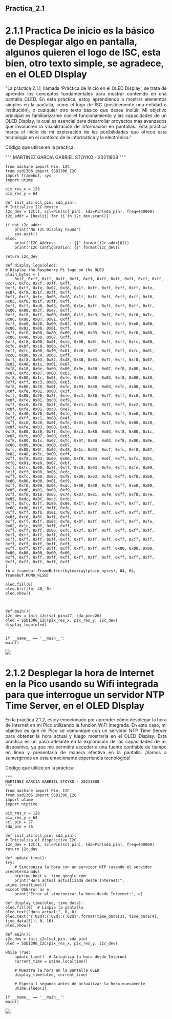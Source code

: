 ## Practica_2.1
# 2.1.1 Practica De inicio es la básico de Desplegar algo en pantalla, algunos quieren el logo de ISC, esta bien, otro texto simple, se agradece,  en el OLED DIsplay
<div style="text-align: justify;">
"La práctica 2.1.1, llamada 'Práctica de Inicio en el OLED Display', se trata de aprender los conceptos fundamentales para mostrar contenido en una pantalla OLED. En esta práctica, estoy aprendiendo a mostrar elementos simples en la pantalla, como el logo de ISC (posiblemente una entidad o institución), o cualquier otro texto básico que desee incluir. Mi objetivo principal es familiarizarme con el funcionamiento y las capacidades de un OLED Display, lo cual es esencial para desarrollar proyectos más avanzados que involucren la visualización de información en pantallas. Esta práctica marca el inicio de mi exploración de las posibilidades que ofrece esta tecnología en el contexto de la informática y la electrónica."
</div>

Código que utilice en la práctica: 

"""
MARTINEZ GARCIA GABRIEL STOYKO - 20211808
"""

	from machine import Pin, I2C
	from ssd1306 import SSD1306_I2C
	import framebuf, sys
	import utime

	pix_res_x = 128
	pix_res_y = 64

	def init_i2c(scl_pin, sda_pin):
    # Initialize I2C device
    i2c_dev = I2C(1, scl=Pin(scl_pin), sda=Pin(sda_pin), freq=400000)
    i2c_addr = [hex(ii) for ii in i2c_dev.scan()]
    
    if not i2c_addr:
        print('No I2C Display Found')
        sys.exit()
    else:
        print("I2C Address      : {}".format(i2c_addr[0]))
        print("I2C Configuration: {}".format(i2c_dev))
    
    return i2c_dev

	def display_logo(oled):
    # Display the Raspberry Pi logo on the OLED
    plain_bytes = [
        0xff, 0xff, 0xff, 0xff, 0xff, 0xff, 0xff, 0xff, 0xff, 0xff, 0xff, 0xc7, 0xfc, 0x7f, 0xff, 0xff, 
	0xff, 0xff, 0xfe, 0x07, 0xf8, 0x1f, 0xff, 0xff, 0xff, 0xff, 0xfe, 0x07, 0xf8, 0x1f, 0xff, 0xff, 
	0xff, 0xff, 0xfe, 0x03, 0xf8, 0x1f, 0xff, 0xff, 0xff, 0xff, 0xf6, 0x03, 0xf0, 0x1f, 0xff, 0xff, 
	0xff, 0xff, 0xd6, 0x03, 0xf0, 0x1e, 0xff, 0xff, 0xff, 0xff, 0xff, 0x00, 0x00, 0x3f, 0xe7, 0xff, 
	0xff, 0xf8, 0xff, 0x00, 0x00, 0x1f, 0xc3, 0xff, 0xff, 0xf0, 0x7c, 0x00, 0x00, 0x07, 0x81, 0xff, 
	0xff, 0xe0, 0x30, 0x00, 0x02, 0x02, 0x00, 0xff, 0xff, 0xe0, 0x00, 0x00, 0x02, 0x00, 0x01, 0xff, 
	0xff, 0xf0, 0x00, 0x80, 0x00, 0x00, 0x03, 0xff, 0xff, 0xf0, 0x00, 0x00, 0x40, 0x00, 0x07, 0xff, 
	0xff, 0xf8, 0x00, 0x0f, 0xfe, 0x00, 0x0f, 0xff, 0xff, 0xfc, 0x00, 0x7e, 0x0f, 0xc0, 0x0b, 0x7f, 
	0xff, 0xfc, 0x00, 0xf0, 0x01, 0xe0, 0x07, 0xff, 0xff, 0xfc, 0x01, 0xc0, 0x00, 0x70, 0x05, 0xff, 
	0xff, 0xf8, 0x03, 0x82, 0x48, 0x38, 0x03, 0x7f, 0xff, 0xf8, 0x07, 0x02, 0x48, 0x1c, 0x01, 0x87, 
	0xf8, 0x10, 0x0e, 0x00, 0x00, 0x0e, 0x00, 0x07, 0xf8, 0x00, 0x1c, 0x07, 0xfc, 0x07, 0x00, 0x03, 
	0xf8, 0x00, 0x1c, 0x0f, 0xfe, 0x03, 0x00, 0x03, 0xf8, 0x00, 0x38, 0x7f, 0xff, 0xc3, 0x80, 0x03, 
	0xf8, 0x00, 0x38, 0x0f, 0xfe, 0x03, 0x80, 0x03, 0xfc, 0x00, 0x30, 0x0f, 0xfe, 0x01, 0x80, 0x3f, 
	0xff, 0x80, 0x70, 0x2f, 0xfe, 0xc1, 0x80, 0xf7, 0xff, 0xc0, 0x70, 0x0f, 0xfe, 0x01, 0xc0, 0xf9, 
	0xff, 0xc0, 0x70, 0x2f, 0xfe, 0xc1, 0xc0, 0x7f, 0xff, 0xc2, 0x70, 0x0f, 0xfe, 0x01, 0xc0, 0xe7, 
	0xff, 0x40, 0x70, 0x0f, 0xfe, 0x01, 0xc0, 0x7b, 0xff, 0xe0, 0x70, 0x7f, 0xff, 0xc1, 0x80, 0x4f, 
	0xff, 0xc0, 0x38, 0x0f, 0xfe, 0x01, 0x80, 0x1f, 0xfe, 0x00, 0x38, 0x0f, 0xfe, 0x03, 0x80, 0x03, 
	0xf8, 0x00, 0x38, 0x7f, 0xfe, 0xc3, 0x80, 0x03, 0xf8, 0x00, 0x1c, 0x07, 0xfe, 0x07, 0x00, 0x03, 
	0xf8, 0x00, 0x1c, 0x07, 0xfc, 0x07, 0x00, 0x03, 0xf8, 0x00, 0x0e, 0x00, 0x00, 0x0e, 0x00, 0x07, 
	0xfc, 0x00, 0x0f, 0x02, 0x48, 0x1c, 0x03, 0xc7, 0xfc, 0xf8, 0x07, 0x82, 0x48, 0x3c, 0x00, 0xff, 
	0xff, 0xf8, 0x03, 0xe0, 0x00, 0xf8, 0x04, 0xdf, 0xff, 0xfc, 0x01, 0xf8, 0x01, 0xe0, 0x07, 0xbf, 
	0xff, 0xfc, 0x00, 0x7f, 0xff, 0xc0, 0x03, 0x7e, 0xff, 0xfe, 0x00, 0x1f, 0xff, 0x00, 0x06, 0xfc, 
	0xff, 0xfc, 0x00, 0x03, 0xf8, 0x00, 0x03, 0xfd, 0xff, 0xf8, 0x00, 0x00, 0x00, 0x00, 0x01, 0xf9, 
	0xff, 0xf0, 0x00, 0x05, 0xdc, 0x00, 0x00, 0xf9, 0xff, 0xe0, 0x00, 0x05, 0xd0, 0x01, 0x00, 0xf9, 
	0xff, 0xf0, 0x18, 0x05, 0x74, 0x07, 0x81, 0xf9, 0xff, 0xf8, 0x7e, 0x05, 0xdc, 0x0f, 0xc3, 0xfd, 
	0xff, 0xfc, 0xff, 0x80, 0x00, 0x1f, 0xe7, 0xfc, 0xff, 0xff, 0xff, 0x00, 0x00, 0x1f, 0xff, 0xfe, 
	0xff, 0xff, 0xfb, 0x01, 0xf8, 0x1f, 0xff, 0xff, 0xff, 0xff, 0xff, 0x03, 0xf8, 0x0f, 0xff, 0xff, 
	0xff, 0xff, 0xff, 0x03, 0xf8, 0x0f, 0xff, 0xff, 0xff, 0xff, 0xfe, 0x02, 0x1c, 0x0f, 0xff, 0xff, 
	0xff, 0xff, 0xff, 0x06, 0xfc, 0x3f, 0xff, 0xff, 0xff, 0xff, 0xff, 0xf7, 0xff, 0xff, 0xff, 0xff, 
	0xff, 0xff, 0xff, 0xff, 0xff, 0xff, 0xff, 0xff, 0xff, 0xff, 0xff, 0xff, 0xff, 0xff, 0xff, 0xff, 
	0xff, 0xff, 0xff, 0xff, 0xff, 0xff, 0xff, 0xff, 0x00, 0x00, 0x00, 0x00, 0x00, 0x00, 0x00, 0x00, 
	0xff, 0xff, 0xff, 0xff, 0xff, 0xff, 0xff, 0xff, 0xff, 0xff, 0xff, 0xff, 0xff, 0xff, 0xff, 0xff
    ]
    fb = framebuf.FrameBuffer(bytearray(plain_bytes), 64, 64, framebuf.MONO_HLSB)
    
    oled.fill(0)
    oled.blit(fb, 40, 0)
    oled.show()



	def main():
    i2c_dev = init_i2c(scl_pin=27, sda_pin=26)
    oled = SSD1306_I2C(pix_res_x, pix_res_y, i2c_dev)
    display_logo(oled)


	if __name__ == '__main__':
    main()


![](imagenes/1.jpg)

# 2.1.2  Desplegar la hora de Internet en la Pico usando su Wifi integrada para que interrogue un servidor NTP Time Server, en el OLED DIsplay
<div style="text-align: justify;">
  En la práctica 2.1.2, estoy emocionado por aprender cómo desplegar la hora de Internet en mi Pico utilizando la función WiFi integrada. En este caso, mi objetivo es que mi Pico se comunique con un servidor NTP Time Server para obtener la hora actual y luego mostrarla en el OLED Display. Esta práctica es un paso adelante en la exploración de las capacidades de mi dispositivo, ya que me permitirá acceder a una fuente confiable de tiempo en línea y presentarla de manera efectiva en la pantalla. ¡Vamos a sumergirnos en esta emocionante experiencia tecnológica!
</div>

Código que utilice en la práctica: 


	"""
	MARTINEZ GARCIA GABRIEL STOYKO - 20211808
	"""
	from machine import Pin, I2C
	from ssd1306 import SSD1306_I2C
	import utime
	import ntptime
	
	pix_res_x = 128
	pix_res_y = 64
	scl_pin = 27
	sda_pin = 26

	def init_i2c(scl_pin, sda_pin):
    # Inicializa el dispositivo I2C
    i2c_dev = I2C(1, scl=Pin(scl_pin), sda=Pin(sda_pin), freq=400000)
    return i2c_dev

	def update_time():
    try:
        # Sincroniza la hora con un servidor NTP (usando el servidor predeterminado)
        ntptime.host = 'time.google.com'
        print("Hora actual actualizada desde Internet:", utime.localtime())
    except OSError as e:
        print("Error al sincronizar la hora desde Internet:", e)

	def display_time(oled, time_data):
    oled.fill(0)  # Limpia la pantalla
    oled.text("Hora actual:", 0, 0)
    oled.text("{:02d}:{:02d}:{:02d}".format(time_data[3], time_data[4], time_data[5]), 0, 16)
    oled.show()

	def main():
    i2c_dev = init_i2c(scl_pin, sda_pin)
    oled = SSD1306_I2C(pix_res_x, pix_res_y, i2c_dev)
    
    while True:
        update_time()  # Actualiza la hora desde Internet
        current_time = utime.localtime()
        
        # Muestra la hora en la pantalla OLED
        display_time(oled, current_time)
        
        # Espera 1 segundo antes de actualizar la hora nuevamente
        utime.sleep(1)

	if __name__ == '__main__':
    main() 
 
![](imagenes/hora.jpg)
